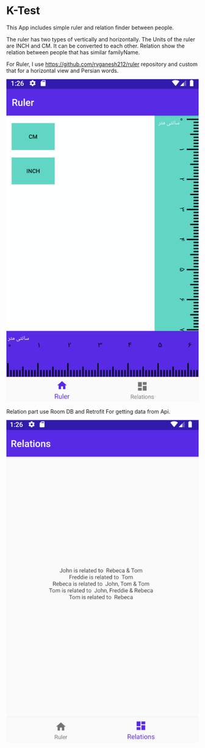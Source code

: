 # K-Test
This App includes simple ruler and relation finder between people.

The ruler has two types of vertically and horizontally.
The Units of the ruler are INCH and CM. 
It can be converted to each other.
Relation show the relation between people that has similar familyName.

For Ruler, I use https://github.com/rvganesh212/ruler repository and custom that for a horizontal view and Persian words.

![alt text](https://github.com/GolnazTorabi/K-Test/blob/master/app/sampledata/ruler.png)

Relation part use Room DB and Retrofit For getting data from Api.


![alt text](https://github.com/GolnazTorabi/K-Test/blob/master/app/sampledata/relations.png)
